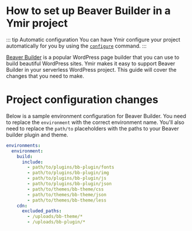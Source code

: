 # How to set up Beaver Builder in a Ymir project

::: tip Automatic configuration
You can have Ymir configure your project automatically for you by using the [`configure`][2] command.
:::

[Beaver Builder][1] is a popular WordPress page builder that you can use to build beautiful WordPress sites. Ymir makes it easy to support Beaver Builder in your serverless WordPress project. This guide will cover the changes that you need to make.

# Project configuration changes

Below is a sample environment configuration for Beaver Builder. You need to replace the `environment` with the correct environment name. You'll also need to replace the `path/to` placeholders with the paths to your Beaver builder plugin and theme.

```yml
environments:
  environment:
    build:
      include:
        - path/to/plugins/bb-plugin/fonts
        - path/to/plugins/bb-plugin/img
        - path/to/plugins/bb-plugin/js
        - path/to/plugins/bb-plugin/json
        - path/to/themes/bb-theme/css
        - path/to/themes/bb-theme/json
        - path/to/themes/bb-theme/less
    cdn:
      excluded_paths:
        - /uploads/bb-theme/*
        - /uploads/bb-plugin/*
```

[1]: https://www.wpbeaverbuilder.com/
[2]: ../reference/ymir-cli.md#project-configure-configure
